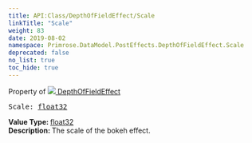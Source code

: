 ```yaml
---
title: API:Class/DepthOfFieldEffect/Scale
linkTitle: "Scale"
weight: 83
date: 2019-08-02
namespace: Primrose.DataModel.PostEffects.DepthOfFieldEffect.Scale
deprecated: false
no_list: true
toc_hide: true
---
```

Property of <a href="/docs/api-reference/Class/DepthOfFieldEffect"><img src="/icons/silk/posteffect.png"/>&nbsp;DepthOfFieldEffect</a>
<pre class="method-declaration">
Scale: <a class="type" href="/docs/api-reference/System/Primitives#single">float32</a></pre>
<b>Value Type: </b>
<a class="type" href="/docs/api-reference/System/Primitives#single">float32</a>
<br/>
<b>Description: </b>
The scale of the bokeh effect.

